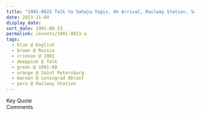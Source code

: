 ```yaml
---
title: "1991-0823 Talk to Sahaja Yogis, On Arrival, Railway Station, Saint Petersburg, Leningrad Oblast, Russia"
date: 2023-11-04
display_date: 
sort_date: 1991-08-23
permalink: /events/1991-0823-a
tags:
  - blue @ English
  - brown @ Russia
  - crimson @ 1991
  - deeppink @ Talk
  - green @ 1991-08
  - orange @ Saint Petersburg
  - maroon @ Leningrad Oblast  
  - peru @ Railway Station
---
```


<wave-list>
  <list-title color="green" width="75">Key Quote</list-title>
  <list-item color="BlanchedAlmond"  width="200"></list-item>
  <list-item color="Lavender"></list-item>
  <list-item color="BlanchedAlmond"></list-item>
</wave-list>

<br>

<wave-list>
  <list-title color="green" width="75">Comments</list-title>
  <list-item color="BlanchedAlmond"  width="200"></list-item>
  <list-item color="Lavender"></list-item>
  <list-item color="BlanchedAlmond"></list-item>
</wave-list>